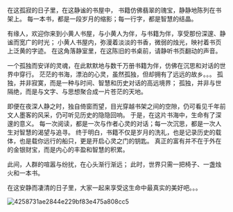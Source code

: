 在这孤寂的日子里，在这静谧的书屋中，
书籍仿佛翡翠的瑰宝，静静地陈列在书架上。
每一本书，都是一段岁月的缩影；每一行字，都是智慧的结晶。

有缘人，欢迎你来到小黄人书屋，与小黄人为伴，与书籍为伴，享受那份深邃、静谧而宽广的时光；
小黄人书屋内，弥漫着淡淡的书香，微弱的烛光，映衬着书页上泛黄的字迹。
在这角落静室里，在这陈旧的书桌前，请静听书页翻动的声音。

一个孤独而安详的灵魂，在此默默地与数千万册书籍为伴，仿佛在沉思和对话的世界中穿行。
茫茫的书海，漂泊的心灵，虽然孤独，但却拥有了远远的故乡。。。
孤独，并非寂寞，而是一种与时间、智慧和历史对话的高远境界；
孤独，并非与世隔绝，而是与文字、与思想聚合成一片苍茫的天地。

即便在夜深人静之时，独自倚窗而望，目光穿越书架之间的空隙，仍可看见千年前文人墨客的风采，仍可听见历史的隐隐回响。
于是，在这片书海中，生命有了深邃的意义。
每一次阅读，都是一次与作者心灵的对话；每一次沉思，都是一次人生对智慧的渴望与追寻。
终于明白，书籍不仅是岁月的洗礼，也是记录历史的载体，也是载你远行的船只，更是开启心灵之门的钥匙。
真正的富有并不在于外在的金银财宝，而是内心的丰盈和智慧的积累。

此间，人群的喧嚣与纷扰，在心头渐行渐远；
此时，世界只需一把椅子、一盏烛火和一本书。

在这安静而凄清的日子里，大家一起来享受这生命中最真实的美好吧。。。





![4258731ae2844e229bf83e475a808cc5](https://github.com/user-attachments/assets/b84497b3-17cc-448c-ac4d-1b2ce680576d)


